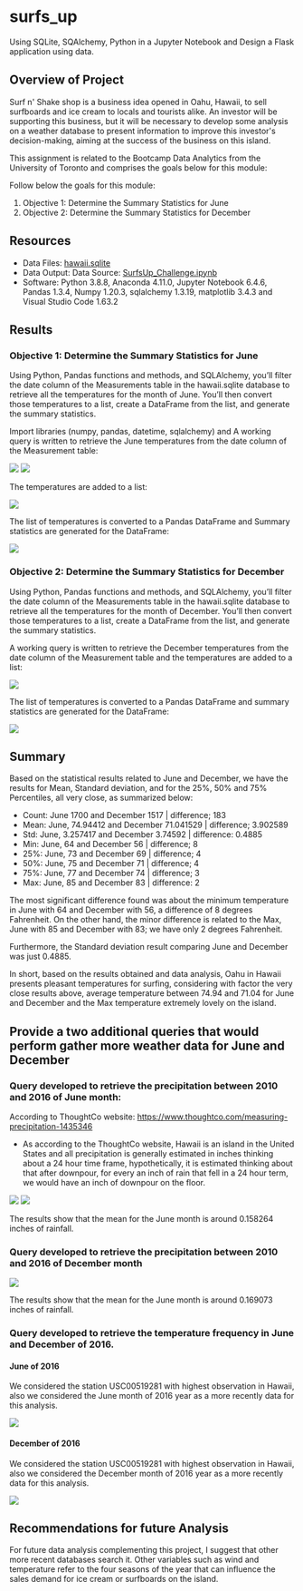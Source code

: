 # surfs_up
Using SQLite, SQAlchemy, Python in a Jupyter Notebook and Design a Flask application using data.

## Overview of Project

Surf n' Shake shop is a business idea opened in Oahu, Hawaii, to sell surfboards and ice cream to locals and tourists alike. An investor will be supporting this business, but it will be necessary to develop some analysis on a weather database to present information to improve this investor's decision-making, aiming at the success of the business on this island. 

This assignment is related to the Bootcamp Data Analytics from the University of Toronto and comprises the goals below for this module: 

Follow below the goals for this module:

1) Objective 1: Determine the Summary Statistics for June
2) Objective 2: Determine the Summary Statistics for December

## Resources

* Data Files: [hawaii.sqlite](https://github.com/DougUOT/surfs_up/blob/main/hawaii.sqlite)
* Data Output: Data Source: [SurfsUp_Challenge.ipynb](https://github.com/DougUOT/surfs_up/blob/main/SurfsUp_Challenge.ipynb) 
* Software: Python 3.8.8, Anaconda 4.11.0, Jupyter Notebook 6.4.6, Pandas 1.3.4, Numpy 1.20.3, sqlalchemy 1.3.19, matplotlib 3.4.3 and Visual Studio Code 1.63.2

## Results

### Objective 1: Determine the Summary Statistics for June

Using Python, Pandas functions and methods, and SQLAlchemy, you’ll filter the date column of the Measurements table in the hawaii.sqlite database to retrieve all the temperatures for the month of June. You’ll then convert those temperatures to a list, create a DataFrame from the list, and generate the summary statistics.

Import libraries (numpy, pandas, datetime, sqlalchemy) and A working query is written to retrieve the June temperatures from the date column of the Measurement table: 

![](https://github.com/DougUOT/surfs_up/blob/main/Resouces/Surfsup_imag1.PNG)
![](https://github.com/DougUOT/surfs_up/blob/main/Resouces/Surfsup_imag2.PNG)

The temperatures are added to a list:

![](https://github.com/DougUOT/surfs_up/blob/main/Resouces/Surfsup_imag3.PNG)

The list of temperatures is converted to a Pandas DataFrame and Summary statistics are generated for the DataFrame:

![](https://github.com/DougUOT/surfs_up/blob/main/Resouces/Surfsup_imag4.PNG)


### Objective 2: Determine the Summary Statistics for December

Using Python, Pandas functions and methods, and SQLAlchemy, you’ll filter the date column of the Measurements table in the hawaii.sqlite database to retrieve all the temperatures for the month of December. You’ll then convert those temperatures to a list, create a DataFrame from the list, and generate the summary statistics.

A working query is written to retrieve the December temperatures from the date column of the Measurement table and the temperatures are added to a list:

![](https://github.com/DougUOT/surfs_up/blob/main/Resouces/Surfsup_imag5.PNG)

The list of temperatures is converted to a Pandas DataFrame and summary statistics are generated for the DataFrame:

![](https://github.com/DougUOT/surfs_up/blob/main/Resouces/Surfsup_imag6.PNG)

## Summary

Based on the statistical results related to June and December, we have the results for Mean, Standard deviation, and for the 25%, 50% and 75% Percentiles, all very close, as summarized below: 

* Count: June 1700 and December 1517 | difference; 183 
* Mean: June, 74.94412 and December 71.041529 | difference; 3.902589 
* Std: June, 3.257417 and December 3.74592 | difference: 0.4885 
* Min: June, 64 and December 56 | difference; 8 
* 25%: June, 73 and December 69 | difference; 4 
* 50%: June, 75 and December 71 | difference; 4 
* 75%: June, 77 and December 74 | difference; 3 
* Max: June, 85 and December 83 | difference: 2 

The most significant difference found was about the minimum temperature in June with 64 and December with 56, a difference of 8 degrees Fahrenheit. On the other hand, the minor difference is related to the Max, June with 85 and December with 83; we have only 2 degrees Fahrenheit. 

Furthermore, the Standard deviation result comparing June and December was just 0.4885. 

In short, based on the results obtained and data analysis, Oahu in Hawaii presents pleasant temperatures for surfing, considering with factor the very close results above, average temperature between 74.94 and 71.04 for June and December and the Max temperature extremely lovely on the island.

## Provide a two additional queries that would perform gather more weather data for June and December

### Query developed to retrieve the precipitation between 2010 and 2016 of June month:

According to ThoughtCo website: https://www.thoughtco.com/measuring-precipitation-1435346
* As according to the ThoughtCo website, Hawaii is an island in the United States and all precipitation is generally estimated in inches thinking about a 24 hour time frame, hypothetically, it is estimated thinking about that after downpour, for every an inch of rain that fell in a 24 hour term, we would have an inch of downpour on the floor.

![](https://github.com/DougUOT/surfs_up/blob/main/Resouces/Surfsup_imag7.PNG)
![](https://github.com/DougUOT/surfs_up/blob/main/Resouces/Surfsup_imag8.PNG)

The results show that the mean for the June month is around 0.158264 inches of rainfall.

### Query developed to retrieve the precipitation between 2010 and 2016 of December month

![](https://github.com/DougUOT/surfs_up/blob/main/Resouces/Surfsup_imag9.PNG)

The results show that the mean for the June month is around 0.169073 inches of rainfall.

### Query developed to retrieve the temperature frequency in June and December of 2016.

#### June of 2016

We considered the station USC00519281 with highest observation in Hawaii, also we considered the June month of 2016 year as a more recently data for this analysis.

![](https://github.com/DougUOT/surfs_up/blob/main/Resouces/Surfsup_imag10.PNG)

#### December of 2016

We considered the station USC00519281 with highest observation in Hawaii, also we considered the December month of 2016 year as a more recently data for this analysis.

![](https://github.com/DougUOT/surfs_up/blob/main/Resouces/Surfsup_imag11.PNG)

## Recommendations for future Analysis

For future data analysis complementing this project, I suggest that other more recent databases search it. Other variables such as wind and temperature refer to the four seasons of the year that can influence the sales demand for ice cream or surfboards on the island.
